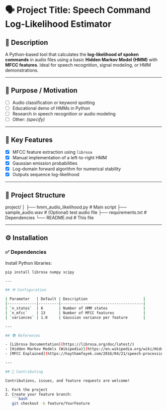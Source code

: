 # 🗣️ Project Title: Speech Command Log-Likelihood Estimator

## 📌 Description
A Python-based tool that calculates the **log-likelihood of spoken commands** in audio files using a basic **Hidden Markov Model (HMM)** with **MFCC features**. Ideal for speech recognition, signal modeling, or HMM demonstrations.

---

## 🎯 Purpose / Motivation
- [ ] Audio classification or keyword spotting
- [ ] Educational demo of HMMs in Python
- [ ] Research in speech recognition or audio modeling
- [ ] Other: *(specify)*

---

## 🧩 Key Features
- [x] MFCC feature extraction using `librosa`
- [x] Manual implementation of a left-to-right HMM
- [x] Gaussian emission probabilities
- [x] Log-domain forward algorithm for numerical stability
- [x] Outputs sequence log-likelihood

---

## 📁 Project Structure
project/
│
├── hmm_audio_likelihood.py # Main script
├── sample_audio.wav # (Optional) test audio file
├── requirements.txt # Dependencies
└── README.md # This file

---

## ⚙️ Installation

### ✅ Dependencies
Install Python libraries:

```bash
pip install librosa numpy scipy

---

## ⚒️ Configuration

| Parameter   | Default | Description                         |
|-------------|---------|-------------------------------------|
| `n_states`  | 6       | Number of HMM states                |
| `n_mfcc`    | 13      | Number of MFCC features             |
| `variances` | 1.0     | Gaussian variance per feature       |

---

## 📚 References

- [Librosa Documentation](https://librosa.org/doc/latest/)
- [Hidden Markov Models (Wikipedia)](https://en.wikipedia.org/wiki/Hidden_Markov_model)
- [MFCC Explained](https://haythamfayek.com/2016/04/21/speech-processing-for-machine-learning.html)

---

## 🤝 Contributing

Contributions, issues, and feature requests are welcome!

1. Fork the project  
2. Create your feature branch:  
   ```bash
   git checkout -b feature/YourFeature

